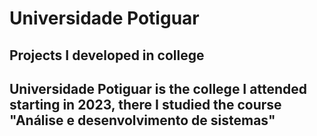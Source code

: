 <h1><b>Universidade Potiguar</b></h1>
<h2>Projects I developed in college<h2>
<p>Universidade Potiguar is the college I attended starting in 2023, there I studied the course "Análise e desenvolvimento de sistemas"</p>
